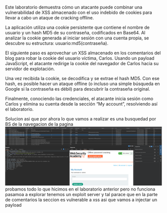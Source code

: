 Este laboratorio demuestra cómo un atacante puede combinar una vulnerabilidad de XSS almacenado con el uso indebido de cookies para llevar a cabo un ataque de cracking offline.

La aplicación utiliza una cookie persistente que contiene el nombre de usuario y un hash MD5 de su contraseña, codificados en Base64. Al analizar la cookie generada al iniciar sesión con una cuenta propia, se descubre su estructura: usuario:md5(contraseña).

El siguiente paso es aprovechar un XSS almacenado en los comentarios del blog para robar la cookie del usuario víctima, Carlos. Usando un payload JavaScript, el atacante redirige la cookie del navegador de Carlos hacia su servidor de explotación.

Una vez recibida la cookie, se decodifica y se extrae el hash MD5. Con ese hash, es posible hacer un ataque offline (o incluso una simple búsqueda en Google si la contraseña es débil) para descubrir la contraseña original.

Finalmente, conociendo las credenciales, el atacante inicia sesión como Carlos y elimina su cuenta desde la sección “My account”, resolviendo así el laboratorio.

Solucion
asi que por ahora lo que vamos a realizar es una busquedad por BS de la navegacion de la pagina
![Pasted_image_20250820214634.png](/Imagenes/Pasted_image_20250820214634.png)
probamos todo lo que hicimos en el laboratorio anterior pero no funciona pasamoa a explorar tenemos  un exploit server y tal parace que en la parte de comentarios la seccion es vulnerable a xss asi que vamos a injectar un payload
